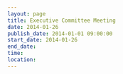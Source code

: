 ```yaml
---
layout: page
title: Executive Committee Meeting
date: 2014-01-26
publish_date: 2014-01-01 09:00:00
start_date: 2014-01-26
end_date: 
time: 
location: 
---
```


